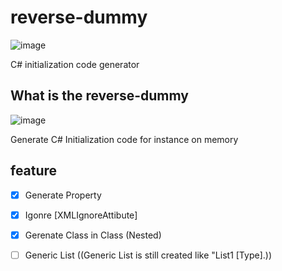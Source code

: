 # reverse-dummy

![image](https://user-images.githubusercontent.com/10369528/110192637-940a3300-7e72-11eb-86ac-b375ce6fe6b1.png)

C# initialization code generator


## What is the reverse-dummy

![image](https://user-images.githubusercontent.com/10369528/110192765-843f1e80-7e73-11eb-9684-d916ed5f518f.png)

Generate C# Initialization code for instance on memory


## feature

- [x] Generate Property

- [x] Igonre [XMLIgnoreAttibute]

- [x] Gerenate Class in Class (Nested)

- [ ] Generic List ((Generic List is still created like "List1 [Type].))
